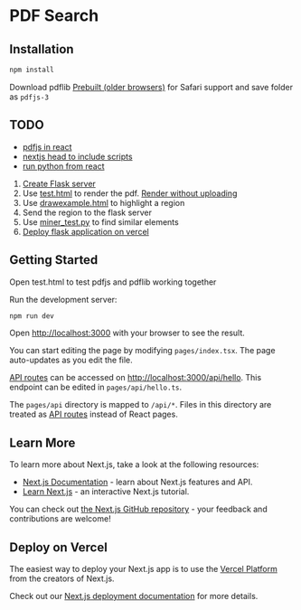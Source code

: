 # PDF Search

## Installation
```bash
npm install
```
Download pdflib [Prebuilt (older browsers)](https://mozilla.github.io/pdf.js/getting_started/) for Safari support and save folder as `pdfjs-3`

## TODO
- [pdfjs in react](https://pspdfkit.com/blog/2021/how-to-build-a-reactjs-viewer-with-pdfjs/)
- [nextjs head to include scripts](https://nextjs.org/docs/api-reference/next/head)
- [run python from react](https://python.plainenglish.io/python-in-react-with-pyodide-a9c45d4d38ff)

1. [Create Flask server](https://flask.palletsprojects.com/en/2.2.x/quickstart/)
2. Use [test.html](test.html) to render the pdf. [Render without uploading](https://stackoverflow.com/questions/56916887/access-file-before-upload-using-pdf-js)
3. Use [drawexample.html](drawexample.html) to highlight a region
4. Send the region to the flask server
5. Use [miner_test.py](https://github.com/djsamseng/floorplanreader/blob/main/miner_test.py) to find similar elements
6. [Deploy flask application on vercel](https://dev.to/yash_makan/4-best-python-web-app-hosting-services-for-freewith-complete-process-57nb)


## Getting Started

Open test.html to test pdfjs and pdflib working together

Run the development server:

```bash
npm run dev
```

Open [http://localhost:3000](http://localhost:3000) with your browser to see the result.

You can start editing the page by modifying `pages/index.tsx`. The page auto-updates as you edit the file.

[API routes](https://nextjs.org/docs/api-routes/introduction) can be accessed on [http://localhost:3000/api/hello](http://localhost:3000/api/hello). This endpoint can be edited in `pages/api/hello.ts`.

The `pages/api` directory is mapped to `/api/*`. Files in this directory are treated as [API routes](https://nextjs.org/docs/api-routes/introduction) instead of React pages.

## Learn More

To learn more about Next.js, take a look at the following resources:

- [Next.js Documentation](https://nextjs.org/docs) - learn about Next.js features and API.
- [Learn Next.js](https://nextjs.org/learn) - an interactive Next.js tutorial.

You can check out [the Next.js GitHub repository](https://github.com/vercel/next.js/) - your feedback and contributions are welcome!

## Deploy on Vercel

The easiest way to deploy your Next.js app is to use the [Vercel Platform](https://vercel.com/new?utm_medium=default-template&filter=next.js&utm_source=create-next-app&utm_campaign=create-next-app-readme) from the creators of Next.js.

Check out our [Next.js deployment documentation](https://nextjs.org/docs/deployment) for more details.
